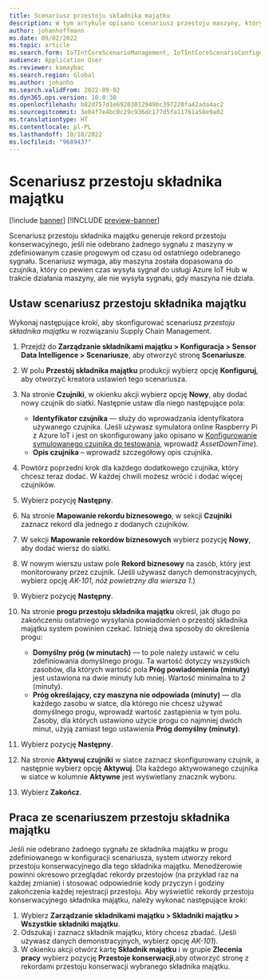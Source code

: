 ```yaml
---
title: Scenariusz przestoju składnika majątku
description: W tym artykule opisano scenariusz przestoju maszyny, który umożliwia używanie danych czujnika w celu monitorowania dostępności składnika majątku.
author: johanhoffmann
ms.date: 09/02/2022
ms.topic: article
ms.search.form: IoTIntCoreScenarioManagement, IoTIntCoreScenarioConfigurationWizardV2, EntAssetObjectProductionStop
audience: Application User
ms.reviewer: kamaybac
ms.search.region: Global
ms.author: johanho
ms.search.validFrom: 2022-09-02
ms.dyn365.ops.version: 10.0.30
ms.openlocfilehash: b82d757d1e69203012949bc397220fa42ada4ac2
ms.sourcegitcommit: 3e04f7e4bc0c29c936dc177d5fa11761a58e9a02
ms.translationtype: HT
ms.contentlocale: pl-PL
ms.lasthandoff: 10/18/2022
ms.locfileid: "9689437"
---
```

# <a name="the-asset-downtime-scenario"></a>Scenariusz przestoju składnika majątku

[!include [banner](../includes/banner.md)]
[!INCLUDE [preview-banner](../includes/preview-banner.md)]
<!-- KFM: Preview until further notice -->

Scenariusz przestoju składnika majątku generuje rekord przestoju konserwacyjnego, jeśli nie odebrano żadnego sygnału z maszyny w zdefiniowanym czasie progowym od czasu od ostatniego odebranego sygnału. Scenariusz wymaga, aby maszyna została dopasowana do czujnika, który co pewien czas wysyła sygnał do usługi Azure IoT Hub w trakcie działania maszyny, ale nie wysyła sygnału, gdy maszyna nie działa.

## <a name="set-up-the-asset-downtime-scenario"></a>Ustaw scenariusz przestoju składnika majątku

Wykonaj następujące kroki, aby skonfigurować scenariusz *przestoju składnika majątku* w rozwiązaniu Supply Chain Management.

1. Przejdź do **Zarządzanie składnikami majątku \> Konfiguracja \> Sensor Data Intelligence \> Scenariusze**, aby otworzyć stronę **Scenariusze**.
2. W polu **Przestój składnika majątku** produkcji wybierz opcję **Konfiguruj**, aby otworzyć kreatora ustawień tego scenariusza.
3. Na stronie **Czujniki**, w okienku akcji wybierz opcję **Nowy**, aby dodać nowy czujnik do siatki. Następnie ustaw dla niego następujące pola:

    - **Identyfikator czujnika** — służy do wprowadzania identyfikatora używanego czujnika. (Jeśli używasz symulatora online Raspberry Pi z Azure IoT i jest on skonfigurowany jako opisano w [Konfigurowanie symulowanego czujnika do testowania](sdi-set-up-simulated-sensor.md), wprowadź *AssetDownTime*).
    - **Opis czujnika** – wprowadź szczegółowy opis czujnika.

4. Powtórz poprzedni krok dla każdego dodatkowego czujnika, który chcesz teraz dodać. W każdej chwili możesz wrócić i dodać więcej czujników.
5. Wybierz pozycję **Następny**.
6. Na stronie **Mapowanie rekordu biznesowego**, w sekcji **Czujniki** zaznacz rekord dla jednego z dodanych czujników.
7. W sekcji **Mapowanie rekordów biznesowych** wybierz pozycję **Nowy**, aby dodać wiersz do siatki.
8. W nowym wierszu ustaw pole **Rekord biznesowy** na zasób, który jest monitorowany przez czujnik. (Jeśli używasz danych demonstracyjnych, wybierz opcję *AK-101, nóż powietrzny dla wiersza 1*.)
9. Wybierz pozycję **Następny**.
10. Na stronie **progu przestoju składnika majątku** określ, jak długo po zakończeniu ostatniego wysyłania powiadomień o przestój składnika majątku system powinien czekać. Istnieją dwa sposoby do określenia progu:

    - **Domyślny próg (w minutach)** — to pole należy ustawić w celu zdefiniowania domyślnego progu. Ta wartość dotyczy wszystkich zasobów, dla których wartość pola **Próg powiadomienia (minuty)** jest ustawiona na dwie minuty lub mniej. Wartość minimalna to *2* (minuty).
    - **Próg określający, czy maszyna nie odpowiada (minuty)** — dla każdego zasobu w siatce, dla którego nie chcesz używać domyślnego progu, wprowadź wartość zastąpienia w tym polu. Zasoby, dla których ustawiono użycie progu co najmniej dwóch minut, użyją zamiast tego ustawienia **Próg domyślny (minuty)**.
11. Wybierz pozycję **Następny**.
12. Na stronie **Aktywuj czujniki** w siatce zaznacz skonfigurowany czujnik, a następnie wybierz opcję **Aktywuj**. Dla każdego aktywowanego czujnika w siatce w kolumnie **Aktywne** jest wyświetlany znacznik wyboru.
13. Wybierz **Zakończ**.

## <a name="work-with-the-asset-downtime-scenario"></a>Praca ze scenariuszem przestoju składnika majątku

Jeśli nie odebrano żadnego sygnału ze składnika majątku w progu zdefiniowanego w konfiguracji scenariusza, system utworzy rekord przestoju konserwacyjnego dla tego składnika majątku. Menedżerowie powinni okresowo przeglądać rekordy przestojów (na przykład raz na każdej zmianie) i stosować odpowiednie kody przyczyn i godziny zakończenia każdej rejestracji przestoju. Aby wyświetlić rekordy przestoju konserwacyjnego składnika majątku, należy wykonać następujące kroki:

1. Wybierz **Zarządzanie składnikami majątku > Składniki majątku > Wszystkie składniki majątku**.
2. Odszukaj i zaznacz składnik majątku, który chcesz zbadać. (Jeśli używasz danych demonstracyjnych, wybierz opcję *AK-101*).
3. W okienku akcji otwórz kartę **Składnik majątku** i w grupie **Zlecenia pracy** wybierz pozycję **Przestoje konserwacji**,aby otworzyć stronę z rekordami przestoju konserwacji wybranego składnika majątku.
